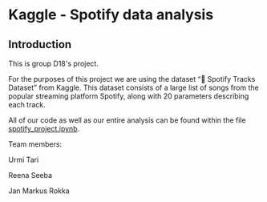 # Kaggle - Spotify data analysis

## Introduction

This is group D18's project.

For the purposes of this project we are using the dataset “🎹 Spotify Tracks Dataset” from Kaggle. This dataset consists of a large list of songs from the popular streaming platform Spotify, along with 20 parameters describing each track.

All of our code as well as our entire analysis can be found within the file [spotify_project.ipynb](/spotify_project.ipynb).

Team members:

Urmi Tari

Reena Seeba

Jan Markus Rokka
